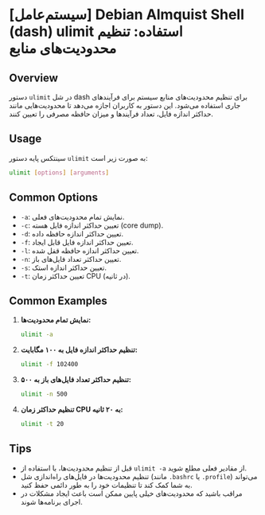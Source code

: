 # [سیستم‌عامل] Debian Almquist Shell (dash) ulimit استفاده: تنظیم محدودیت‌های منابع

## Overview
دستور `ulimit` در شل dash برای تنظیم محدودیت‌های منابع سیستم برای فرآیندهای جاری استفاده می‌شود. این دستور به کاربران اجازه می‌دهد تا محدودیت‌هایی مانند حداکثر اندازه فایل، تعداد فرآیندها و میزان حافظه مصرفی را تعیین کنند.

## Usage
سینتکس پایه دستور `ulimit` به صورت زیر است:

```bash
ulimit [options] [arguments]
```

## Common Options
- `-a`: نمایش تمام محدودیت‌های فعلی.
- `-c`: تعیین حداکثر اندازه فایل هسته (core dump).
- `-d`: تعیین حداکثر اندازه حافظه داده.
- `-f`: تعیین حداکثر اندازه فایل قابل ایجاد.
- `-l`: تعیین حداکثر اندازه حافظه قفل شده.
- `-n`: تعیین حداکثر تعداد فایل‌های باز.
- `-s`: تعیین حداکثر اندازه استک.
- `-t`: تعیین حداکثر زمان CPU (در ثانیه).

## Common Examples
1. **نمایش تمام محدودیت‌ها:**
   ```bash
   ulimit -a
   ```

2. **تنظیم حداکثر اندازه فایل به ۱۰۰ مگابایت:**
   ```bash
   ulimit -f 102400
   ```

3. **تنظیم حداکثر تعداد فایل‌های باز به ۵۰۰:**
   ```bash
   ulimit -n 500
   ```

4. **تنظیم حداکثر زمان CPU به ۲۰ ثانیه:**
   ```bash
   ulimit -t 20
   ```

## Tips
- قبل از تنظیم محدودیت‌ها، با استفاده از `ulimit -a` از مقادیر فعلی مطلع شوید.
- تنظیم محدودیت‌ها در فایل‌های راه‌اندازی شل (مانند `.bashrc` یا `.profile`) می‌تواند به شما کمک کند تا تنظیمات خود را به طور دائمی حفظ کنید.
- مراقب باشید که محدودیت‌های خیلی پایین ممکن است باعث ایجاد مشکلات در اجرای برنامه‌ها شوند.